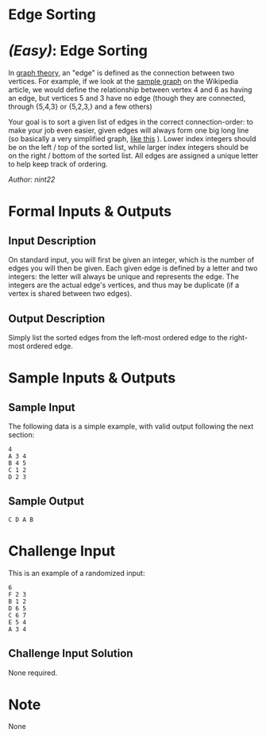 # Edge Sorting
<div class="md"><h1><a href="#EasyIcon"></a> <em>(Easy)</em>: Edge Sorting</h1>
<p>In <a href="http://en.wikipedia.org/wiki/Graph_theory">graph theory</a>, an "edge" is defined as the connection between two vertices. For example, if we look at the <a href="http://en.wikipedia.org/wiki/File:6n-graf.svg">sample graph</a> on the Wikipedia article, we would define the relationship between vertex 4 and 6 as having an edge, but vertices 5 and 3 have no edge (though they are connected, through {5,4,3} or {5,2,3,} and a few others)</p>
<p>Your goal is to sort a given list of edges in the correct connection-order: to make your job even easier, given edges will always form one big long line (so basically a very simplified graph, <a href="http://i.imgur.com/KXc00a2.png">like this</a> ). Lower index integers should be on the left / top of the sorted list, while larger index integers should be on the right / bottom of the sorted list. All edges are assigned a unique letter to help keep track of ordering.</p>
<p><em>Author: nint22</em></p>
<h1>Formal Inputs &amp; Outputs</h1>
<h2>Input Description</h2>
<p>On standard input, you will first be given an integer, which is the number of edges you will then be given. Each given edge is defined by a letter and two integers: the letter will always be unique and represents the edge. The integers are the actual edge's vertices, and thus may be duplicate (if a vertex is shared between two edges).</p>
<h2>Output Description</h2>
<p>Simply list the sorted edges from the left-most ordered edge to the right-most ordered edge.</p>
<h1>Sample Inputs &amp; Outputs</h1>
<h2>Sample Input</h2>
<p>The following data is a simple example, with valid output following the next section:</p>
<pre><code>4
A 3 4
B 4 5
C 1 2
D 2 3
</code></pre>
<h2>Sample Output</h2>
<pre><code>C D A B
</code></pre>
<h1>Challenge Input</h1>
<p>This is an example of a randomized input:</p>
<pre><code>6
F 2 3
B 1 2
D 6 5
C 6 7
E 5 4
A 3 4
</code></pre>
<h2>Challenge Input Solution</h2>
<p>None required.</p>
<h1>Note</h1>
<p>None</p>
</div>
